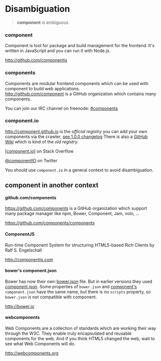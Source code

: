 # Disambiguation

> __component__ is ambiguous

### component
Component is tool for package and build management for the frontend. It's
written in JavaScript and you can run it with Node.js. 

http://github.com/componentjs

### components
Components are modular frontend components which can be used with component to build web applications.  
http://github.com/component is a GitHub organization which contains many components.

You can join our IRC channel on freenode: [#components](http://webchat.freenode.net/?channels=components) 

### component.io
http://component.github.io is the _official registry_ you can add your own 
components via the crawler, [see 1.0.0 changelog](https://github.com/componentjs/guide/blob/97efd0a1c8292a90bc679fafdb76e3ad4056ae5e/changelogs/1.0.0.md#registry-crawler)
There is also a [GitHub Wiki](https://github.com/componentjs/component/wiki/Components) which is kind of the _old registry_.

[[component.io]](http://stackoverflow.com/questions/tagged/component.io) on Stack Overflow

[@componentIO](http://twitter.com/componentIO) on Twitter

You should use `component.io` in a general context to avoid disambiguation.

## component in another context 

#### github.com/components
https://github.com/components is a GitHub organization which support many 
package manager like npm, Bower, Component, Jam, volo, ...

https://github.com/components/components


#### ComponentJS
Run-time Component System for structuring HTML5-based Rich Clients by  
Ralf S. Engelschall

http://componentjs.com

#### bower's component.json
Bower has now their own [bower.json](https://github.com/bower/bower.json-spec) 
file. But in earlier versions they used 
[component.json](https://groups.google.com/forum/#!topic/twitter-bower/Dcq8G0en1WI). 
Some properties of `bower.json` and [component's](https://github.com/componentjs/spec/blob/master/component.json/specifications.md) `component.json` have the 
same name, but there is no `scripts` property, so `bower.json` is not compatible 
with component.

http://bower.io

#### webcomponents 
Web Components are a collection of standards which are working their way 
through the W3C. They enable truly encapsulated and reusable components for 
the web. And if you think HTML5 changed the web, wait to see what Web 
Components will do.

http://webcomponents.org
